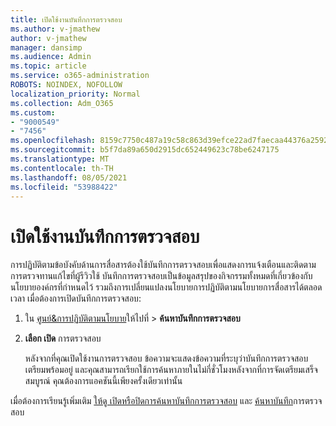 ```yaml
---
title: เปิดใช้งานบันทึกการตรวจสอบ
ms.author: v-jmathew
author: v-jmathew
manager: dansimp
ms.audience: Admin
ms.topic: article
ms.service: o365-administration
ROBOTS: NOINDEX, NOFOLLOW
localization_priority: Normal
ms.collection: Adm_O365
ms.custom:
- "9000549"
- "7456"
ms.openlocfilehash: 8159c7750c487a19c58c863d39efce22ad7faecaa44376a2592eb9d3ff6d233a
ms.sourcegitcommit: b5f7da89a650d2915dc652449623c78be6247175
ms.translationtype: MT
ms.contentlocale: th-TH
ms.lasthandoff: 08/05/2021
ms.locfileid: "53988422"
---
```

# <a name="enable-the-audit-log"></a>เปิดใช้งานบันทึกการตรวจสอบ

การปฏิบัติตามข้อบังคับด้านการสื่อสารต้องใช้บันทึกการตรวจสอบเพื่อแสดงการแจ้งเตือนและติดตามการตรวจทานแก้ไขที่ผู้รีวิวใช้ บันทึกการตรวจสอบเป็นข้อมูลสรุปของกิจกรรมทั้งหมดที่เกี่ยวข้องกับนโยบายองค์กรที่กําหนดไว้ รวมถึงการเปลี่ยนแปลงนโยบายการปฏิบัติตามนโยบายการสื่อสารได้ตลอดเวลา เมื่อต้องการเปิดบันทึกการตรวจสอบ:

1. ใน [ศูนย์&การปฏิบัติตามนโยบาย](https://go.microsoft.com/fwlink/?linkid=2101341)ให้ไปที่  >  **ค้นหาบันทึกการตรวจสอบ**
2. **เลือก เปิด** การตรวจสอบ

    หลังจากที่คุณเปิดใช้งานการตรวจสอบ ข้อความจะแสดงข้อความที่ระบุว่าบันทึกการตรวจสอบเตรียมพร้อมอยู่ และคุณสามารถเรียกใช้การค้นหาภายในไม่กี่ชั่วโมงหลังจากที่การจัดเตรียมเสร็จสมบูรณ์ คุณต้องการแอคชันนี้เพียงครั้งเดียวเท่านั้น

เมื่อต้องการเรียนรู้เพิ่มเติม [ให้ดู เปิดหรือปิดการค้นหาบันทึกการตรวจสอบ](https://go.microsoft.com/fwlink/?linkid=2129077) และ [ค้นหาบันทึก](https://go.microsoft.com/fwlink/?linkid=2123729)การตรวจสอบ
